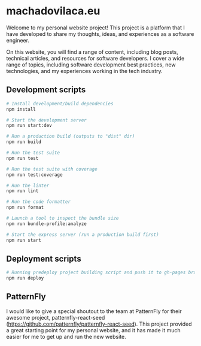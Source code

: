 # machadovilaca.eu

Welcome to my personal website project! This project is a platform that I have developed to share my thoughts, ideas,
and experiences as a software engineer.

On this website, you will find a range of content, including blog posts, technical articles, and resources for software
developers. I cover a wide range of topics, including software development best practices, new technologies, and my
experiences working in the tech industry.

## Development scripts

```sh
# Install development/build dependencies
npm install

# Start the development server
npm run start:dev

# Run a production build (outputs to "dist" dir)
npm run build

# Run the test suite
npm run test

# Run the test suite with coverage
npm run test:coverage

# Run the linter
npm run lint

# Run the code formatter
npm run format

# Launch a tool to inspect the bundle size
npm run bundle-profile:analyze

# Start the express server (run a production build first)
npm run start
```

## Deployment scripts

```sh
# Running predeploy project building script and push it to gh-pages branch
npm run deploy
```

## PatternFly

I would like to give a special shoutout to the team at PatternFly for their awesome project,
patternfly-react-seed (https://github.com/patternfly/patternfly-react-seed). This project provided a great starting
point for my personal website, and it has made it much easier for me to get up and run the new website.
